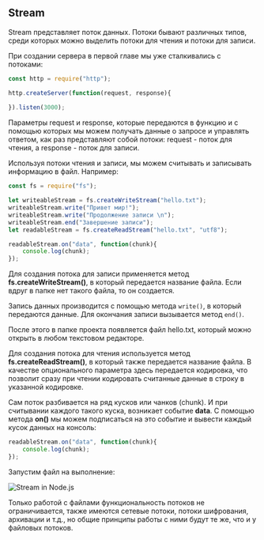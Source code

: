 ## Stream

Stream представляет поток данных. Потоки бывают различных типов, среди которых можно выделить потоки для чтения и 
потоки для записи.

При создании сервера в первой главе мы уже сталкивались с потоками:

```js
const http = require("http");

http.createServer(function(request, response){
    
}).listen(3000);
```

Параметры request и response, которые передаются в функцию и с помощью которых мы можем получать данные о запросе и управлять ответом, как раз представляют собой потоки: 
request - поток для чтения, а response - поток для записи.

Используя потоки чтения и записи, мы можем считывать и записывать информацию в файл. Например:

```js
const fs = require("fs");

let writeableStream = fs.createWriteStream("hello.txt");
writeableStream.write("Привет мир!");
writeableStream.write("Продолжение записи \n");
writeableStream.end("Завершение записи");
let readableStream = fs.createReadStream("hello.txt", "utf8");

readableStream.on("data", function(chunk){ 
    console.log(chunk);
});
```

Для создания потока для записи применяется метод **fs.createWriteStream()**, в который передается название файла. Если вдруг в папке нет такого файла, 
то он создается.

Запись данных производится с помощью метода `write()`, в который передаются данные. Для окончания записи вызывается метод `end()`.

После этого в папке проекта появляется файл hello.txt, который можно открыть в любом текстовом редакторе.

Для создания потока для чтения используется метод **fs.createReadStream()**, в который также передается название файла. В качестве опционального параметра 
здесь передается кодировка, что позволит сразу при чтении кодировать считанные данные в строку в указанной кодировке.

Сам поток разбивается на ряд кусков или чанков (chunk). И при считывании каждого такого куска, возникает событие **data**. С помощью метода **on()** 
мы можем подписаться на это событие и вывести каждый кусок данных на консоль:

```js
readableStream.on("data", function(chunk){ 
    console.log(chunk);
});
```

Запустим файл на выполнение:

![Stream in Node.js](https://metanit.com/web/nodejs/pics/2.23.png)

Только работой с файлами функциональность потоков не ограничивается, также имеются сетевые потоки, потоки шифрования, архивации и т.д., но общие принципы работы с ними будут те же, что и у файловых потоков.


